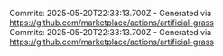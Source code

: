 Commits: 2025-05-20T22:33:13.700Z - Generated via https://github.com/marketplace/actions/artificial-grass
<br>
Commits: 2025-05-20T22:33:13.700Z - Generated via https://github.com/marketplace/actions/artificial-grass
<br>
